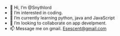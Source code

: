 - 👋 Hi, I’m @Snythlord
- 👀 I’m interested in coding.
- 🌱 I’m currently learning python, java and JavaScript
- 💞️ I’m looking to collaborate on app develpment. 
- 📫 Message me on gmail. Esescent@gmail.com

<!---
Snythlord/Snythlord is a ✨ special ✨ repository because its `README.md` (this file) appears on your GitHub profile.
You can click the Preview link to take a look at your changes.
--->
